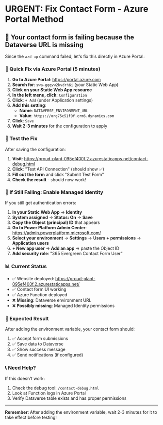 # URGENT: Fix Contact Form - Azure Portal Method

## 🚨 Your contact form is failing because the Dataverse URL is missing

Since the `azd up` command failed, let's fix this directly in Azure Portal:

### 🔧 Quick Fix via Azure Portal (5 minutes)

1. **Go to Azure Portal**: https://portal.azure.com
2. **Search for**: `swa-gqqvw2kvdrh6i` (your Static Web App)
3. **Click on your Static Web App resource**
4. **In the left menu, click**: `Configuration`
5. **Click**: `+ Add` (under Application settings)
6. **Add this setting**:
   - **Name**: `DATAVERSE_ENVIRONMENT_URL`
   - **Value**: `https://org75c51f0f.crm6.dynamics.com`
7. **Click**: `Save`
8. **Wait 2-3 minutes** for the configuration to apply

### 🧪 Test the Fix

After saving the configuration:

1. **Visit**: https://proud-plant-095ef400f.2.azurestaticapps.net/contact-debug.html
2. **Click**: "Test API Connection" (should show ✅)
3. **Fill out the form** and click "Submit Test Form"
4. **Check the result** - should now work!

### 🔐 If Still Failing: Enable Managed Identity

If you still get authentication errors:

1. **In your Static Web App** → **Identity**
2. **System assigned** → **Status: On** → **Save**
3. **Copy the Object (principal) ID** that appears
4. **Go to Power Platform Admin Center**: https://admin.powerplatform.microsoft.com/
5. **Select your environment** → **Settings** → **Users + permissions** → **Application users**
6. **+ New app user** → **Add an app** → paste the Object ID
7. **Add security role**: "365 Evergreen Contact Form User"

### 📊 Current Status

- ✅ Website deployed: https://proud-plant-095ef400f.2.azurestaticapps.net/
- ✅ Contact form UI working
- ✅ Azure Function deployed
- ❌ **Missing**: Dataverse environment URL
- ❌ **Possibly missing**: Managed Identity permissions

### 🎯 Expected Result

After adding the environment variable, your contact form should:
1. ✅ Accept form submissions
2. ✅ Save data to Dataverse
3. ✅ Show success message
4. ✅ Send notifications (if configured)

### 📞 Need Help?

If this doesn't work:
1. Check the debug tool: `/contact-debug.html`
2. Look at Function logs in Azure Portal
3. Verify Dataverse table exists and has proper permissions

---

**Remember**: After adding the environment variable, wait 2-3 minutes for it to take effect before testing!
